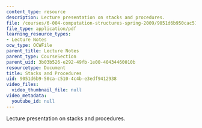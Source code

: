 ```yaml
---
content_type: resource
description: Lecture presentation on stacks and procedures.
file: /courses/6-004-computation-structures-spring-2009/9051d6b950cac5104c4be3edf9412938_MIT6_004s09_lec13.pdf
file_type: application/pdf
learning_resource_types:
- Lecture Notes
ocw_type: OCWFile
parent_title: Lecture Notes
parent_type: CourseSection
parent_uid: 3b03b526-e292-49fb-1e00-40434460010b
resourcetype: Document
title: Stacks and Procedures
uid: 9051d6b9-50ca-c510-4c4b-e3edf9412938
video_files:
  video_thumbnail_file: null
video_metadata:
  youtube_id: null
---
```

Lecture presentation on stacks and procedures.

